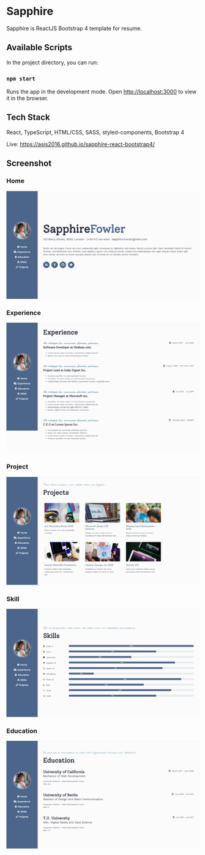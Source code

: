 # Sapphire
 Sapphire is ReactJS Bootstrap 4 template for resume.

 ## Available Scripts
In the project directory, you can run:

### `npm start`
Runs the app in the development mode. Open [http://localhost:3000](http://localhost:3000) to view it in the browser.


## Tech Stack
React, TypeScript, HTML/CSS, SASS, styled-components, Bootstrap 4
 
 Live: https://asis2016.github.io/sapphire-react-bootstrap4/
 
 ## Screenshot

### Home
![Screenshot](/screenshots/home.png)

### Experience
![Screenshot](/screenshots/experience.png)

### Project
![Screenshot](/screenshots/project.png)

### Skill
![Screenshot](/screenshots/skill.png)

### Education
![Screenshot](/screenshots/education.png)
